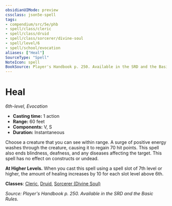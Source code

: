 ```yaml
---
obsidianUIMode: preview
cssclass: json5e-spell
tags:
- compendium/src/5e/phb
- spell/class/cleric
- spell/class/druid
- spell/class/sorcerer/divine-soul
- spell/level/6
- spell/school/evocation
aliases: ["Heal"]
SourceType: "Spell"
NoteIcon: spell
BookSource: Player's Handbook p. 250. Available in the SRD and the Basic Rules.
---
```

# Heal
*6th-level, Evocation*  

- **Casting time:** 1 action
- **Range:** 60 feet
- **Components:** V, S
- **Duration:** Instantaneous

Choose a creature that you can see within range. A surge of positive energy washes through the creature, causing it to regain 70 hit points. This spell also ends blindness, deafness, and any diseases affecting the target. This spell has no effect on constructs or undead.

**At Higher Levels.** When you cast this spell using a spell slot of 7th level or higher, the amount of healing increases by 10 for each slot level above 6th.

**Classes**: [Cleric](/3-Mechanics/CLI/classes/cleric.md), [Druid](/3-Mechanics/CLI/classes/druid.md), [Sorcerer (Divine Soul)](/3-Mechanics/CLI/classes/sorcerer-divine-soul-xge.md)

*Source: Player's Handbook p. 250. Available in the SRD and the Basic Rules.*